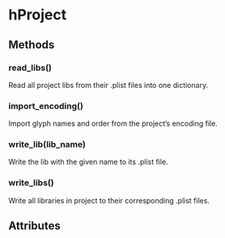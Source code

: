 hProject
========

Methods
-------

### read_libs()

Read all project libs from their .plist files into one dictionary.

### import_encoding()

Import glyph names and order from the project’s encoding file.

### write_lib(lib_name)

Write the lib with the given name to its .plist file.

### write_libs()

Write all libraries in project to their corresponding .plist files.

Attributes
----------

